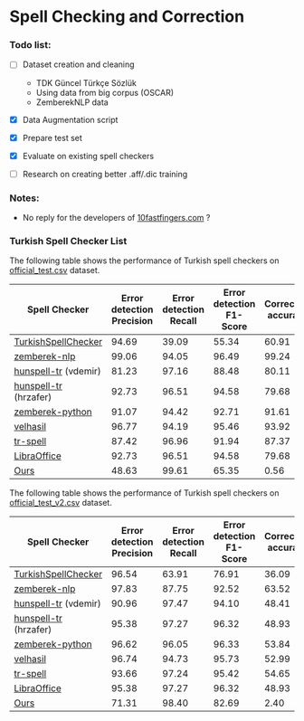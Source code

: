 # Spell Checking and Correction

### Todo list:

- [ ] Dataset creation and cleaning  
  - TDK Güncel Türkçe Sözlük
  - Using data from big corpus (OSCAR)
  - ZemberekNLP data
- [x] Data Augmentation script
- [x] Prepare test set
- [x] Evaluate on existing spell checkers
- [ ] Research on creating better .aff/.dic training


### Notes:
- No reply for the developers of [10fastfingers.com](https://10fastfingers.com/typing-test/turkish) ?

### Turkish Spell Checker List

The following table shows the performance of Turkish spell checkers on [official_test.csv](evaluation/data/official_test.csv) dataset.


| Spell Checker | Error detection Precision | Error detection Recall | Error detection F1-Score | Correction accuracy |
| --- | --- | --- | --- | --- |
| [TurkishSpellChecker](https://github.com/StarlangSoftware/TurkishSpellChecker-Py)                       | 94.69 | 39.09 | 55.34 | 60.91 |
| [zemberek-nlp](https://github.com/ahmetaa/zemberek-nlp)                                                 | 99.06 | 94.05 | 96.49 | 99.24 |
| [hunspell-tr](https://github.com/vdemir/hunspell-tr)  (vdemir)                                          | 81.23 | 97.16 | 88.48 | 80.11 |
| [hunspell-tr](https://github.com/hrzafer/hunspell-tr) (hrzafer)                                         | 92.73 | 96.51 | 94.58 | 79.68 |
| [zemberek-python](https://github.com/Loodos/zemberek-python)                                            | 91.07 | 94.42 | 92.71 | 91.61 |
| [velhasil](https://github.com/MiniVelhasil/velhasil)                                                    | 96.77 | 94.19 | 95.46 | 93.92 |
| [tr-spell](https://code.google.com/archive/p/tr-spell/)                                                 | 87.42 | 96.96 | 91.94 | 87.37 |
| [LibraOffice](https://github.com/LibreOffice/dictionaries/tree/master/tr_TR)                            | 92.73 | 96.51 | 94.58 | 79.68 |
| [Ours]()                                                                                                | 48.63 | 99.61 | 65.35 | 0.56 |


The following table shows the performance of Turkish spell checkers on [official_test_v2.csv](evaluation/data/official_test_v2.csv) dataset.


| Spell Checker | Error detection Precision | Error detection Recall | Error detection F1-Score | Correction accuracy |
| --- | --- | --- | --- | --- |
| [TurkishSpellChecker](https://github.com/StarlangSoftware/TurkishSpellChecker-Py)                       | 96.54 | 63.91 | 76.91 | 36.09 |
| [zemberek-nlp](https://github.com/ahmetaa/zemberek-nlp)                                                 | 97.83 | 87.75 | 92.52 | 63.52 |
| [hunspell-tr](https://github.com/vdemir/hunspell-tr)  (vdemir)                                          | 90.96 | 97.47 | 94.10 | 48.41 |
| [hunspell-tr](https://github.com/hrzafer/hunspell-tr) (hrzafer)                                         | 95.38 | 97.27 | 96.32 | 48.93 |
| [zemberek-python](https://github.com/Loodos/zemberek-python)                                            | 96.62 | 96.05 | 96.33 | 53.84 |
| [velhasil](https://github.com/MiniVelhasil/velhasil)                                                    | 96.74 | 94.73 | 95.73 | 52.99 |
| [tr-spell](https://code.google.com/archive/p/tr-spell/)                                                 | 93.66 | 97.24 | 95.42 | 54.65 |
| [LibraOffice](https://github.com/LibreOffice/dictionaries/tree/master/tr_TR)                            | 95.38 | 97.27 | 96.32 | 48.93 | 
| [Ours]()                                                                                                | 71.31 | 98.40 | 82.69 | 2.40 |
